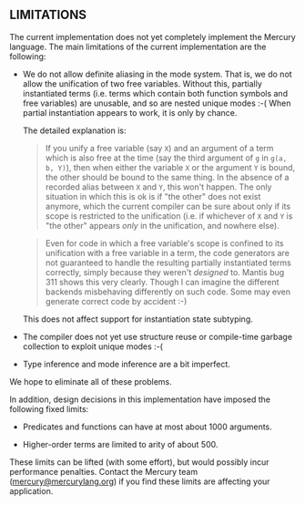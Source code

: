 LIMITATIONS
-----------

The current implementation does not yet completely implement the
Mercury language. The main limitations of the current implementation
are the following:

* We do not allow definite aliasing in the mode system. That is, we do not
  allow the unification of two free variables. Without this, partially
  instantiated terms (i.e. terms which contain both function symbols and
  free variables) are unusable, and so are nested unique modes :-(
  When partial instantiation appears to work, it is only by chance.

  The detailed explanation is:

  > If you unify a free variable (say `X`) and an argument of a term
  > which is also free at the time (say the third argument of `g` in `g(a, b, Y)`),
  > then when either the variable `X` or the argument `Y` is bound, the other
  > should be bound to the same thing. In the absence of a recorded
  > alias between `X` and `Y`, this won't happen. The only situation in which
  > this is ok is if "the other" does not exist anymore, which the current
  > compiler can be sure about only if its scope is restricted to the
  > unification (i.e. if whichever of `X` and `Y` is "the other" appears
  > *only* in the unification, and nowhere else).

  > Even for code in which a free variable's scope is confined to its
  > unification with a free variable in a term, the code generators are
  > not guaranteed to handle the resulting partially instantiated terms
  > correctly, simply because they weren't *designed* to. Mantis bug 311
  > shows this very clearly. Though I can imagine the different backends
  > misbehaving differently on such code. Some may even generate correct
  > code by accident :-)

  This does not affect support for instantiation state subtyping.

* The compiler does not yet use structure reuse or compile-time
  garbage collection to exploit unique modes :-(

* Type inference and mode inference are a bit imperfect.

We hope to eliminate all of these problems.

In addition, design decisions in this implementation have imposed the
following fixed limits:

* Predicates and functions can have at most about 1000 arguments.

* Higher-order terms are limited to arity of about 500.

These limits can be lifted (with some effort), but would possibly incur
performance penalties. Contact the Mercury team (<mercury@mercurylang.org>)
if you find these limits are affecting your application.
